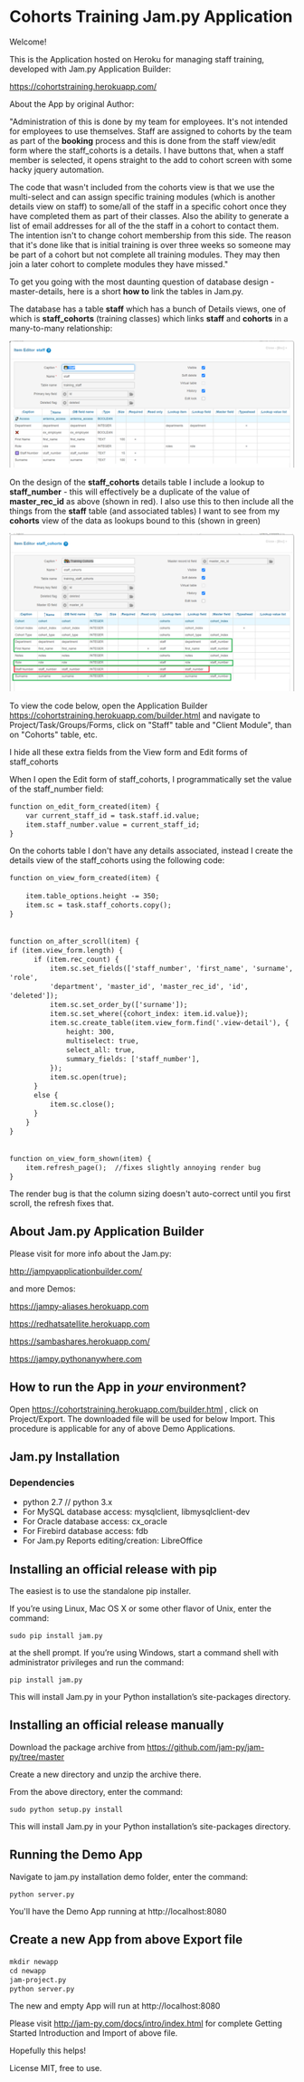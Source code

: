 # Cohorts Training Jam.py Application 

Welcome! 

This is the Application hosted on Heroku for managing staff training, developed with Jam.py Application Builder:

https://cohortstraining.herokuapp.com/

About the App by original Author:

"Administration of this is done by my team for employees.  It's not intended for employees to use themselves.  Staff are assigned to cohorts by the team as part of the **booking** process and this is done from the staff view/edit form where the staff_cohorts is a details. I have buttons that, when a staff member is selected, it opens straight to the add to cohort screen with some hacky jquery automation.

The code that wasn't included from the cohorts view is that we use the multi-select and can assign specific training modules (which is another details view on staff) to some/all of the staff in a specific cohort once they have completed them as part of their classes. Also the ability to generate a list of email addresses for all of the the staff in a cohort to contact them.  The intention isn't to change cohort membership from this side.  The reason that it's done like that is initial training is over three weeks so someone may be part of a cohort but not complete all training modules.  They may then join a later cohort to complete modules they have missed."




To get you going with the most daunting question of database design - master-details, here is a short **how to** link the tables in Jam.py.

The database has a table **staff** which has a bunch of Details views, one of which is **staff_cohorts** (training classes) which links **staff** and **cohorts** in a many-to-many relationship:

![Staff](https://github.com/platipusica/Cohorts/blob/master/images/test/Auto%20Generated%20Inline%20Image%201.png)

On the design of the **staff_cohorts** details table I include a lookup to **staff_number** - this will effectively be a duplicate of the value of **master_rec_id** as above (shown in red).  I also use this to then include all the things from the **staff** table (and associated tables) I want to see from my **cohorts** view of the data as lookups bound to this (shown in green)


![Staff Cohorts](https://github.com/platipusica/Cohorts/blob/master/images/test/Auto%20Generated%20Inline%20Image%202.png)

To view the code below, open the Application Builder https://cohortstraining.herokuapp.com/builder.html and navigate to Project/Task/Groups/Forms, click on "Staff" table and "Client Module", than on "Cohorts" table, etc.

I hide all these extra fields from the View form and Edit forms of staff_cohorts

When I open the Edit form of staff_cohorts, I programmatically set the value of the staff_number field:

```
function on_edit_form_created(item) {
    var current_staff_id = task.staff.id.value;
    item.staff_number.value = current_staff_id;
}
```

On the cohorts table I don't have any details associated, instead I create the details view of the staff_cohorts using the following code:

```
function on_view_form_created(item) {

    item.table_options.height -= 350;
    item.sc = task.staff_cohorts.copy();
}


function on_after_scroll(item) {
if (item.view_form.length) {
      if (item.rec_count) {
          item.sc.set_fields(['staff_number', 'first_name', 'surname', 'role',
          'department', 'master_id', 'master_rec_id', 'id', 'deleted']);
          item.sc.set_order_by(['surname']);
          item.sc.set_where({cohort_index: item.id.value});
          item.sc.create_table(item.view_form.find('.view-detail'), {
              height: 300,
              multiselect: true,
              select_all: true,
              summary_fields: ['staff_number'],
          });
          item.sc.open(true);
      }
      else {
          item.sc.close();
      }
    }
}


function on_view_form_shown(item) {
    item.refresh_page();  //fixes slightly annoying render bug
}
```

The render bug is that the column sizing doesn't auto-correct until you first scroll, the refresh fixes that.

About Jam.py Application Builder
------------

Please visit for more info about the Jam.py:

http://jampyapplicationbuilder.com/

and more Demos:

https://jampy-aliases.herokuapp.com

https://redhatsatellite.herokuapp.com

https://sambashares.herokuapp.com/

https://jampy.pythonanywhere.com


How to run the App in *your* environment?
------------

Open https://cohortstraining.herokuapp.com/builder.html , click on Project/Export. The downloaded file will be used for below Import.
This procedure is applicable for any of above Demo Applications.



Jam.py Installation
------------

### Dependencies

 * python 2.7 // python 3.x
 * For MySQL database access: mysqlclient, libmysqlclient-dev
 * For Oracle database access: cx_oracle
 * For Firebird database access: fdb
 * For Jam.py Reports editing/creation: LibreOffice

## Installing an official release with pip


The easiest is to use the standalone pip installer.

If you’re using Linux, Mac OS X or some other flavor of Unix, enter the command:
```
sudo pip install jam.py 
```
at the shell prompt. If you’re using Windows, start a command shell with administrator privileges and run the command:
```
pip install jam.py
```
This will install Jam.py in your Python installation’s site-packages directory.


## Installing an official release manually

Download the package archive from https://github.com/jam-py/jam-py/tree/master

Create a new directory and unzip the archive there.

From the above directory, enter the command:

```
sudo python setup.py install
```

This will install Jam.py in your Python installation’s site-packages directory.

## Running the Demo App

Navigate to jam.py installation demo folder, enter the command:
```
python server.py
```

You'll have the Demo App running at http://localhost:8080

## Create a new App from above Export file

```
mkdir newapp
cd newapp
jam-project.py
python server.py
```
The new and empty App will run at http://localhost:8080

Please visit http://jam-py.com/docs/intro/index.html for complete Getting Started Introduction and Import of above file.


Hopefully this helps!

License MIT, free to use.
